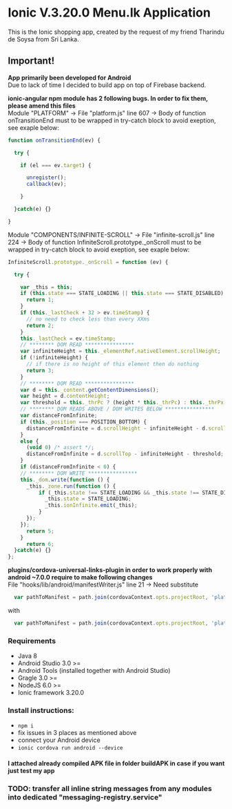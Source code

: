 # Ionic V.3.20.0 Menu.lk Application

This is the Ionic shopping app, created by the request of my friend Tharindu de Soysa from Sri Lanka.

## Important!
**App primarily been developed for Android**     
Due to lack of time I decided to build app on top of Firebase backend.

**ionic-angular npm module has 2 following bugs. In order to fix them, please amend this files**       
Module "PLATFORM" -> File "platform.js"
line 607 -> Body of function onTransitionEnd must to be wrapped in try-catch block to avoid exeption, see exaple below:
```javascript
function onTransitionEnd(ev) {

  try {

    if (el === ev.target) {

      unregister();
      callback(ev);

    }

  }catch(e) {}

}
```
Module "COMPONENTS/INFINITE-SCROLL" -> File "infinite-scroll.js"
line 224 -> Body of function InfiniteScroll.prototype._onScroll must to be wrapped in try-catch block to avoid exeption, see exaple below:
```javascript
InfiniteScroll.prototype._onScroll = function (ev) {

  try {

    var _this = this;
    if (this.state === STATE_LOADING || this.state === STATE_DISABLED) {
      return 1;
    }
    if (this._lastCheck + 32 > ev.timeStamp) {
      // no need to check less than every XXms
      return 2;
    }
    this._lastCheck = ev.timeStamp;
    // ******** DOM READ ****************
    var infiniteHeight = this._elementRef.nativeElement.scrollHeight;
    if (!infiniteHeight) {
      // if there is no height of this element then do nothing
      return 3;
    }
    // ******** DOM READ ****************
    var d = this._content.getContentDimensions();
    var height = d.contentHeight;
    var threshold = this._thrPc ? (height * this._thrPc) : this._thrPx;
    // ******** DOM READS ABOVE / DOM WRITES BELOW ****************
    var distanceFromInfinite;
    if (this._position === POSITION_BOTTOM) {
      distanceFromInfinite = d.scrollHeight - infiniteHeight - d.scrollTop - height - threshold;
    }
    else {
      (void 0) /* assert */;
      distanceFromInfinite = d.scrollTop - infiniteHeight - threshold;
    }
    if (distanceFromInfinite < 0) {
    // ******** DOM WRITE ****************
    this._dom.write(function () {
      _this._zone.run(function () {
          if (_this.state !== STATE_LOADING && _this.state !== STATE_DISABLED) {
            _this.state = STATE_LOADING;
            _this.ionInfinite.emit(_this);
          }
      });
    });
      return 5;
    }
      return 6;
  }catch(e) {}
};
```
**plugins/cordova-universal-links-plugin in order to work properly with android ~7.0.0 require to make following changes**    
File "hooks/lib/android/manifestWriter.js"
line 21 -> Need substitute 
```javascript
  var pathToManifest = path.join(cordovaContext.opts.projectRoot, 'platforms', 'android', 'AndroidManifest.xml');
```
with 
```javascript
  var pathToManifest = path.join(cordovaContext.opts.projectRoot, 'platforms', 'android', 'app', 'src', 'main', 'AndroidManifest.xml');
```


### Requirements   
- Java 8   
- Android Studio 3.0 >=   
- Android Tools (installed together with Android Studio)   
- Gragle 3.0 >=   
- NodeJS 6.0 >=   
- Ionic framework 3.20.0   


### Install instructions:   
* `npm i`   
* fix issues in 3 places as mentioned above   
* connect your Android device   
* `ionic cordova run android --device`   


#### I attached already compiled APK file in folder buildAPK in case if you want just test my app   


### TODO: transfer all inline string messages from any modules into dedicated "messaging-registry.service"

